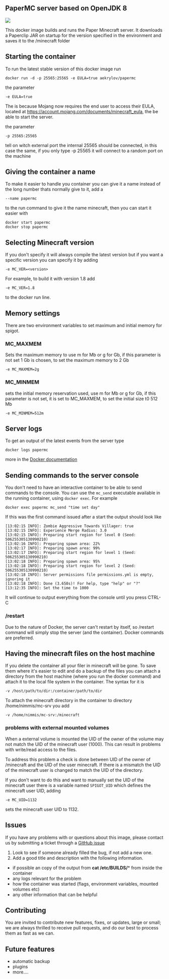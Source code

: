 ## PaperMC server based on OpenJDK 8
[![](https://images.microbadger.com/badges/image/aekrylov/papermc.svg)](https://microbadger.com/images/aekrylov/papermc "Get your own image badge on microbadger.com")

This docker image builds and runs the Paper Minecraft server. 
It downloads a Paperclip JAR on startup for the version specified 
in the environment and saves it to the /minecraft folder

## Starting the container

To run the latest stable version of this docker image run

	docker run -d -p 25565:25565 -e EULA=true aekrylov/papermc

the parameter

	-e EULA=true

The is because Mojang now requires the end user to access their EULA, located at
https://account.mojang.com/documents/minecraft_eula, the be able to start the server.

the parameter

	-p 25565:25565

tell on witch external port the internal 25565 should be connected, in this case the same, if
you only type -p 25565 it will connect to a random port on the machine

## Giving the container a name

To make it easier to handle you container you can give it a name instead of the long
number thats normally give to it, add a

	--name papermc

to the run command to give it the name minecraft, then you can start it easier with

	docker start papermc
	docker stop papermc

## Selecting Minecraft version

If you don't specify it will always compile the latest version but if you want a specific version you can specify it by adding

	-e MC_VER=<version>

For example, to build it with version 1.8 add

	-e MC_VER=1.8

to the docker run line.

## Memory settings

There are two environment variables to set maximum and initial memory for spigot.

### MC_MAXMEM

Sets the maximum memory to use <size>m for Mb or <size>g for Gb, if this parameter is not set 1 Gb is chosen, to set the maximum memory to 2 Gb

    -e MC_MAXMEM=2g

### MC_MINMEM

sets the initial memory reservation used, use <size>m for Mb or <size>g for Gb, if this parameter is not set, it is set to MC_MAXMEM, to set the initial size t0 512 Mb

    -e MC_MINMEM=512m

## Server logs

To get an output of the latest events from the server type

	docker logs papermc

more in the [Docker documentation](https://docs.docker.com/engine/reference/commandline/logs/)

## Sending commands to the server console

You don't need to have an interactive container to be able to send commands to the console. You can use the
`mc_send` executable available in the running container, using `docker exec`. For example

	docker exec papermc mc_send "time set day"

If this was the first command issued after a start the output should look like

	[13:02:15 INFO]: Zombie Aggressive Towards Villager: true
	[13:02:15 INFO]: Experience Merge Radius: 3.0
	[13:02:15 INFO]: Preparing start region for level 0 (Seed: 506255305130990210)
	[13:02:16 INFO]: Preparing spawn area: 22%
	[13:02:17 INFO]: Preparing spawn area: 99%
	[13:02:17 INFO]: Preparing start region for level 1 (Seed: 506255305130990210)
	[13:02:18 INFO]: Preparing spawn area: 95%
	[13:02:18 INFO]: Preparing start region for level 2 (Seed: 506255305130990210)
	[13:02:18 INFO]: Server permissions file permissions.yml is empty, ignoring it
	[13:02:18 INFO]: Done (3.650s)! For help, type "help" or "?"
	[13:12:35 INFO]: Set the time to 1000

It will continue to output everything from the console until you press CTRL-C

### /restart

Due to the nature of Docker, the server can't restart by itself, so /restart command will simply stop the server 
(and the container). Docker commands are preferred.

## Having the minecraft files on the host machine

If you delete the container all your filer in minecraft will be gone. To save them where it's
easier to edit and do a backup of the files you can attach a directory from the host machine
(where you run the docker command) and attach it to the local file system in the container.
The syntax for it is

	-v /host/path/to/dir:/container/path/to/dir

To attach the minecraft directory in the container to directory /home/nimmis/mc-srv you add

	-v /home/nimmis/mc-srv:/minecraft

### problems with external mounted volumes

When a external volume is mounted the UID of the owner of the volume may not match the UID of the minecraft user (1000).
This can result in problems with write/read access to the files. 

To address this problem a check is done between UID of the owner of /minecraft and the UID of the user minecraft. 
If there is a mismatch the UID of the minecraft user is changed to match the UID of the directory.

If you don't want to do this and want to manually set the UID of the minecraft user there is a variable named 
`SPIGOT_UID` which defines the minecraft user UID, adding

	-e MC_UID=1132

sets the minecraft user UID to 1132.

## Issues

If you have any problems with or questions about this image, please contact us by submitting a ticket through a [GitHub issue](https://github.com/nimmis/docker-spigot/issues "GitHub issue")

1. Look to see if someone already filled the bug, if not add a new one.
2. Add a good title and description with the following information.
 - if possible an copy of the output from **cat /etc/BUILDS/*** from inside the container
 - any logs relevant for the problem
 - how the container was started (flags, environment variables, mounted volumes etc)
 - any other information that can be helpful

## Contributing

You are invited to contribute new features, fixes, or updates, large or small; we are always thrilled to receive pull requests, and do our best to process them as fast as we can.

## Future features

- automatic backup
- plugins
- more....

